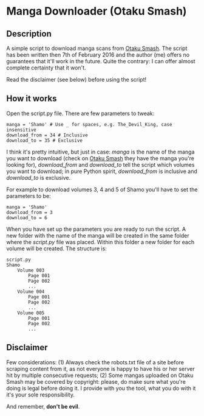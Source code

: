 # Manga Downloader (Otaku Smash)

## Description

A simple script to download manga scans from [Otaku Smash](https://www.otakusmash.com/). The script has been written then 7th of February 2016 and the author (me) offers no guarantees that it'll work in the future. Quite the contrary: I can offer almost complete certainty that it won't.

Read the disclaimer (see below) before using the script!

## How it works

Open the script.py file. There are few parameters to tweak:

    manga = 'Shamo' # Use _ for spaces, e.g. The_Devil_King, case insensitive
    download_from = 34 # Inclusive 
    download_to = 35 # Exclusive

I think it's pretty intuitive, but just in case: *manga* is the name of the manga you want to download (check on [Otaku Smash](https://www.otakusmash.com/) they have the manga you're looking for), *download_from* and *download_to* tell the script which volumes you want to download; in pure Python spirit, *download_from* is inclusive and *download_to* is exclusive.

For example to download volumes 3, 4 and 5 of Shamo you'll have to set the parameters to be:

    manga = 'Shamo'
    download_from = 3
    download_to = 6

When you have set up the parameters you are ready to run the script. A new folder with the name of the manga will be created in the same folder where the *script.py* file was placed. Within this folder a new folder for each volume will be created. The structure is:

    script.py
    Shamo
    	Volume 003
    		Page 001
    		Page 002
    		...
		Volume 004
			Page 001
			Page 002
			...
		Volume 005
			Page 001
			Page 002
			...

## Disclaimer

Few considerations: (1) Always check the robots.txt file of a site before scraping content from it, as not everyone is happy to have his or her server hit by multiple consecutive requests; (2) Some mangas uploaded on Otaku Smash may be covered by copyright: please, do make sure what you're doing is legal before doing it. I provide with you the tool, what you do with it it's your sole responsibility. 

And remember, **don't be evil**.